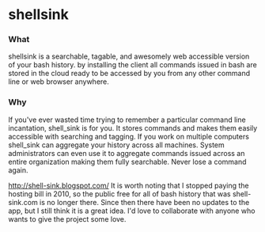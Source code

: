 # shellsink

### What

shellsink is a searchable, tagable, and awesomely web accessible version of your bash history. by installing the client all commands issued in bash are stored in the cloud ready to be accessed by you from any other command line or web browser anywhere.

### Why

If you've ever wasted time trying to remember a particular command line incantation, shell_sink is for you. It stores commands and makes them easily accessible with searching and tagging. If you work on multiple computers shell_sink can aggregate your history across all machines. System administrators can even use it to aggregate commands issued across an entire organization making them fully searchable. Never lose a command again.

http://shell-sink.blogspot.com/
It is worth noting that I stopped paying the hosting bill in 2010, so the public free for all of bash history that was shell-sink.com is no longer there.  Since then there have been no updates to the app, but I still think it is a great idea.  I'd love to collaborate with anyone who wants to give the project some love.
